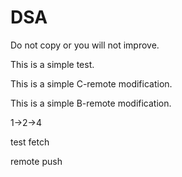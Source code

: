 # DSA

Do not copy or you will not improve.

This is a simple test.

This is a simple C-remote modification.

This is a simple B-remote modification.

1->2->4

test fetch

remote push
